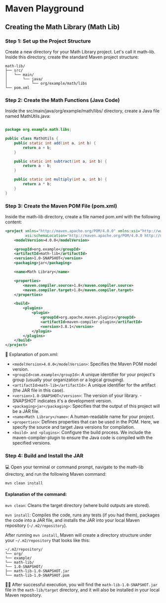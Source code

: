 # Maven Playground

## Creating the Math Library (Math Lib)

### Step 1: Set up the Project Structure

Create a new directory for your Math Library project. Let's call it math-lib. Inside this directory, create the standard Maven project structure:

```
math-lib/
├── src/
│   └── main/
│       └── java/
│           └── org/example/math/libs
└── pom.xml
```

### Step 2: Create the Math Functions (Java Code)

Inside the src/main/java/org/example/math/libs/ directory, create a Java file named MathUtils.java:

```java

package org.example.math.libs;

public class MathUtils {
    public static int add(int a, int b) {
        return a + b;
    }

    public static int subtract(int a, int b) {
        return a - b;
    }

    public static int multiply(int a, int b) {
        return a * b;
    }
}
```

### Step 3: Create the Maven POM File (pom.xml)

Inside the math-lib directory, create a file named pom.xml with the following content:

```XML
<project xmlns="http://maven.apache.org/POM/4.0.0" xmlns:xsi="http://www.w3.org/2001/XMLSchema-instance"
         xsi:schemaLocation="http://maven.apache.org/POM/4.0.0 http://maven.apache.org/xsd/maven-4.0.0.xsd">
    <modelVersion>4.0.0</modelVersion>

    <groupId>org.example</groupId>
    <artifactId>math-lib</artifactId>
    <version>1.0-SNAPSHOT</version>
    <packaging>jar</packaging>

    <name>Math Library</name>

    <properties>
        <maven.compiler.source>1.8</maven.compiler.source>
        <maven.compiler.target>1.8</maven.compiler.target>
    </properties>

    <build>
        <plugins>
            <plugin>
                <groupId>org.apache.maven.plugins</groupId>
                <artifactId>maven-compiler-plugin</artifactId>
                <version>3.8.1</version>
            </plugin>
        </plugins>
    </build>
</project>
```
:ledger: Explanation of pom.xml:

* ```<modelVersion>4.0.0</modelVersion>```: Specifies the Maven POM model version.
* ```<groupId>com.example</groupId>```: A unique identifier for your project's group (usually your organization or a logical grouping).
* ```<artifactId>math-lib</artifactId>```: A unique identifier for the artifact (the JAR file in this case).
* ```<version>1.0-SNAPSHOT</version>```: The version of your library. -SNAPSHOT indicates it's a development version.
* ```<packaging>jar</packaging>```: Specifies that the output of this project will be a JAR file.
* ```<name>Math Library</name>```: A human-readable name for your project.
* ```<properties>```: Defines properties that can be used in the POM. Here, we specify the source and target Java versions for compilation.
* ```<build> and <plugins>```: Configure the build process. We include the maven-compiler-plugin to ensure the Java code is compiled with the specified versions.

### Step 4: Build and Install the JAR

:computer: Open your terminal or command prompt, navigate to the math-lib directory, and run the following Maven command:

```Bash
mvn clean install
```

#### Explanation of the command:

```mvn clean```: Cleans the target directory (where build outputs are stored).

```mvn install```: Compiles the code, runs any tests (if you had them), packages the code into a JAR file, and installs the JAR into your local Maven repository (```~/.m2/repository```).

After running `mvn install`, Maven will create a directory structure under your `~/.m2/repository` that looks like this:

```
~/.m2/repository/
└── org/
└── example/
└── math-lib/
└── 1.0-SNAPSHOT/
├── math-lib-1.0-SNAPSHOT.jar
└── math-lib-1.0-SNAPSHOT.pom
```

:clap::beers: After successful execution, you will find the `math-lib-1.0-SNAPSHOT.jar` file in the `math-lib/target` directory, and it will also be installed in your local Maven repository.